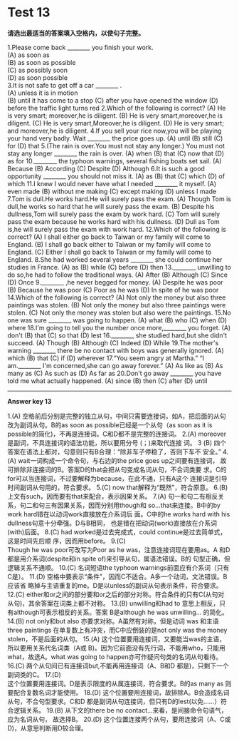 # Test 13

<b>请选出最适当的答案填入空格内，以使句子完整。</b>  

1.Please come back ________ you finish your work.  
(A) as soon as  
(B) as soon as possible  
(C) as possibly soon  
(D) as soon possible  
3.It is not safe to get off a car ________ .  
(A) unless it is in motion  
(B) until it has come to a stop
(C) after you have opened the window
(D) before the traffic light turns red
2.Which of the following is correct?
(A) He is very smart; moreover,he is diligent.
(B) He is very smart,moreover,he is diligent.
(C) He is very smart,Moreover,he is diligent.
(D) He is very smart; and moreover,he is diligent.
4.If you sell your rice now,you will be playing your hand very badly.
Wait ________ the price goes up.
(A) until
(B) still
(C) for
(D) that
5.(The rain is over.You must not stay any longer.)
You must not stay any longer ________ the rain is over.
(A) when
(B) that
(C) now that
(D) as for
10.________ the typhoon warnings,
several fishing boats set sail.
(A) Because
(B) According
(C) Despite
(D) Although
6.It is such a good opportunity ________ you should not miss it.
(A) as
(B) that
(C) which
(D) of which
11.I knew I would never have what I needed ________ it myself.
(A) even made
(B) without me making
(C) except making
(D) unless I made
7.Tom is dull.He works hard.He will surely pass the exam.
(A) Though Tom is dull,he works so hard that he will surely pass the exam.
(B) Despite his dullness,Tom will surely pass the exam by work hard.
(C) Tom will surely pass the exam because he works hard with his dullness.
(D) Dull as Tom is,he will surely pass the exam with work hard.
12.Which of the following is
correct?
(A) I shall either go back to Taiwan or my family will come to England.
(B) I shall go back either to Taiwan or my family will come to England.
(C) Either I shall go back to Taiwan or my family will come to England.
8.She had worked several years ________ she could continue her studies in France.
(A) as
(B) while
(C) before
(D) then
13.________ unwilling to do so,he had to follow the traditional ways.
(A) After
(B) Although
(C) Since
(D) Once
9.________ ,he never begged for
money.
(A) Despite he was poor
(B) Because he was poor
(C) Poor as he was
(D) In spite of he was poor
14.Which of the following is
correct?
(A) Not only the money but also three paintings was stolen.
(B) Not only the money but also three paintings were stolen.
(C) Not only the money was stolen but also were the paintings.
15.No one was sure ________ was going to happen.
(A) what
(B) who
(C) when
(D) where
18.I'm going to tell you the number once more,________ you forget.
(A) don't
(B) that
(C) so that
(D) lest
16.________ she studied hard,but she
didn't succeed.
(A) Though
(B) Although
(C) Indeed
(D) While
19.The mother's warning ________ there be no contact with boys was generally ignored.
(A) which
(B) that
(C) if
(D) wherever
17.“You seem angry at Martha.”
“I am.________ I'm concerned,she can go away forever.”
(A) As like as
(B) As many as
(C) As such as
(D) As far as
20.Don't go away ________ you have told me what actually happened.
(A) since
(B) then
(C) after
(D) until  



---

**Answer key 13**  

1.(A)
空格前后分别是完整的独立从句，中间只需要连接词，如A，把后面的从句
改为副词从句。B的as soon as possible已经是一个从句（as soon as it
is possible的简化)，不再是连接词。C和D都不是完整的连接词。
2.(A)
moreover是副词，不具连接词的语法功能，所以要用分号 (；)来取代连接
词。
3 (B)
四个答案在语法上都对，句意则只有B合理：“除非车子停稳了，否则下车不
安全。”
4.(A)
wait一词构成一个命令句，与右边的the price goes up之间要有连接词，
故可排除非连接词的B。答案D的that会把从句变成名词从句，不合词类要
求。C的for可以当连接词，不过要解释为because，在此不通，只有A这个
连接词是引导时间副词从句用的，符合要求。
5.(C)
now that解释为“既然”，符合原意。
6.(B)
上文有such，因而要有that来配合，表示因果关系。
7.(A)
句一和句二有相反关系，句二和句三有因果关系，因而分别用though和
so...that来连接。B中的by work hard错在以动词work直接放在介系词后
面。C中的he works hard with his dullness句意十分牵强。D与B相同，
也是错在把动词(work)直接放在介系词(with)后面。
8.(C)
had worked是过去完成式，could continue是过去简单式，这是时间先后顺
序，因而用before。
9.(C)  
Though he was poor可改写为Poor as he was，注意连接词现在要用as。A
和D都是用介系词(despite和in spite of)来引导从句，属语法错误。B的
句型正确，但逻辑关系不通顺。
10.(C)
名词短语the typhoon warnings前面应有介系词（只有C是）。
11.(D)
空格中要表示“条件”，因而C不适合。A多一个动词，文法错误。B应该省
略掉与主语重复的me。D是以unless的副词从句表示条件，符合要求。
12.(C)
either和or之间的部分要和or之后的部分对称。符合条件的只有C(从句对
从句)，其余答案在词类上都不对称。
13.(B)
unwilling和had to 意思上相反，只有although可表示相反的关系。答案
B是although he was unwilling… 的简化。
14.(B)
not only和but also 亦要求对称。A虽然有对称，但是动词 was 和主语
three paintings 在单复数上有冲突，而C中应倒装的是not only was the
money stolen，不是后面的从句。
15.(A)
这个位置要用连接词，又要能当was的主语，所以要用关系代名词类（A或
B)。因为它前面没有先行词，不能用who，只能用what，故选A。what was going
to happen亦可作疑问句类的名词从句看待。
16.(C)
两个从句间已有连接词but,不能再用连接词（A、B和D 都是)，只剩下一个
副词类的C。
17.(D)  
这个位置要用连接词。D是表示限度的从属连接词，符合要求。B的as many
as 则要配合复数名词才能使用。
18.(D)
这个位置要用连接词，故排除A。B会造成名词从句，不合句型要求。C和D
都是副词从句连接词，但只有D的lest(以免……）符合逻辑关系。
19.(B)
从下文的there be no contact…来看，是间接命令句语气，应为名词从句，
故选择B。
20.(D)
这个位置连接两个从句，要用连接词（A、C或D)，从意思判断用D较合理。